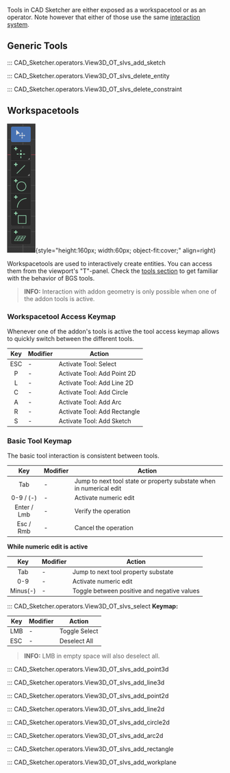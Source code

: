 Tools in CAD Sketcher are either exposed as a workspacetool or as an operator. Note however
that either of those use the same [interaction system](interaction_system.md).


## Generic Tools
::: CAD_Sketcher.operators.View3D_OT_slvs_add_sketch

::: CAD_Sketcher.operators.View3D_OT_slvs_delete_entity

::: CAD_Sketcher.operators.View3D_OT_slvs_delete_constraint


## Workspacetools
![!Workspacetools](images/workspacetools.png){style="height:160px; width:60px; object-fit:cover;" align=right}

Workspacetools are used to interactively create entities. You can access them from
the viewport's "T"-panel. Check the [tools section](tools.md) to get familiar with
the behavior of BGS tools.

> **INFO:** Interaction with addon geometry is only possible when one of the
addon tools is active.


### Workspacetool Access Keymap
Whenever one of the addon's tools is active the tool access keymap allows to quickly switch between the different tools.

|Key|Modifier|Action|
|:---:|---|---|
|ESC|-   |Activate Tool: Select|
|P|-   |Activate Tool: Add Point 2D|
|L|-   |Activate Tool: Add Line 2D|
|C|-   |Activate Tool: Add Circle|
|A|-   |Activate Tool: Add Arc|
|R|-   |Activate Tool: Add Rectangle|
|S|-   |Activate Tool: Add Sketch|

### Basic Tool Keymap
The basic tool interaction is consistent between tools.

|Key|Modifier|Action|
|:---:|---|---|
|Tab|-|Jump to next tool state or property substate when in numerical edit|
|0-9 / (-)|-|Activate numeric edit|
|Enter / Lmb|-|Verify the operation|
|Esc / Rmb|-|Cancel the operation|

**While numeric edit is active**

|Key|Modifier|Action|
|:---:|---|---|
|Tab|-|Jump to next tool property substate|
|0-9|-|Activate numeric edit|
|Minus(-)|-|Toggle between positive and negative values|


::: CAD_Sketcher.operators.View3D_OT_slvs_select
**Keymap:**

|Key|Modifier|Action|
|---|---|---|
|LMB|-   |Toggle Select|
|ESC|-   |Deselect All|



> **INFO:** LMB in empty space will also deselect all.

::: CAD_Sketcher.operators.View3D_OT_slvs_add_point3d

::: CAD_Sketcher.operators.View3D_OT_slvs_add_line3d

::: CAD_Sketcher.operators.View3D_OT_slvs_add_point2d

::: CAD_Sketcher.operators.View3D_OT_slvs_add_line2d

::: CAD_Sketcher.operators.View3D_OT_slvs_add_circle2d

::: CAD_Sketcher.operators.View3D_OT_slvs_add_arc2d

::: CAD_Sketcher.operators.View3D_OT_slvs_add_rectangle

::: CAD_Sketcher.operators.View3D_OT_slvs_add_workplane
